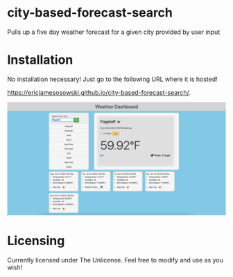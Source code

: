 # city-based-forecast-search
Pulls up a five day weather forecast for a given city provided by user input



# Installation
No installation necessary! Just go to the following URL where it is hosted!

https://ericjamesosowski.github.io/city-based-forecast-search/.


![Screenshot of weather forecast](/Assets/screenshot.png?raw=true "Weather Forecast")

# Licensing

Currently licensed under The Unlicense. Feel free to modify and use as you wish!
